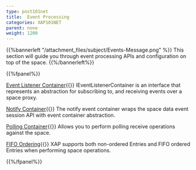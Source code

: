 ```yaml
---
type: post101net
title:  Event Processing
categories: XAP101NET
parent: none
weight: 1200
---
```





{{%bannerleft "/attachment_files/subject/Events-Message.png" %}}
This section will guide you through event processing APIs and configuration on top of the space.
{{%/bannerleft%}}




{{%fpanel%}}

[Event Listener Container](./event-listener-container.html){{<wbr>}}
IEventListenerContainer is an interface that represents an abstraction for subscribing to, and receiving events over a space proxy.

[Notify Container](./notify-container.html){{<wbr>}}
The notify event container wraps the space data event session API with event container abstraction.

[Polling Container](./polling-container.html){{<wbr>}}
Allows you to perform polling receive operations against the space.

[FIFO Ordering](./fifo-overview.html){{<wbr>}}
XAP supports both non-ordered Entries and FIFO ordered Entries when performing space operations.

{{%/fpanel%}}



